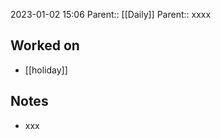 2023-01-02 15:06
Parent:: [[Daily]] 
Parent:: xxxx

## Worked on

- [[holiday]]

## Notes

- xxx




